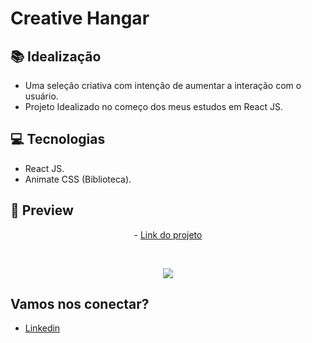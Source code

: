 # Creative Hangar

## 📚 Idealização 
- Uma seleção criativa com intenção de aumentar a interação com o usuário.
- Projeto Idealizado no começo dos meus estudos em React JS.

## 💻 Tecnologias
- React JS.
- Animate CSS (Biblioteca).

## 📱 Preview 
<p align="center"> - <a href="https://creative-hangar.vercel.app/">Link do projeto</a> </p>
<br>
<p align="center">
  <img src="https://i.imgur.com/txAI6Vi.png">
</p>

## Vamos nos conectar?
- [Linkedin](https://www.linkedin.com/in/gabrielmalafaia/)
